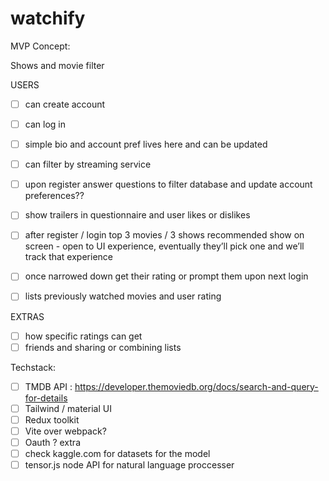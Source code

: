 # watchify

MVP Concept:

Shows and movie filter

USERS
- [ ] can create account
- [ ] can log in
- [ ] simple bio and account pref lives here and can be updated
- [ ] can filter by streaming service
- [ ] upon register answer questions to filter database and update account preferences??
- [ ] show trailers in questionnaire and user likes or dislikes
- [ ] after register /  login top 3 movies / 3 shows recommended show on screen - open to UI experience, eventually they’ll pick one and we’ll track that experience
- [ ] once narrowed down get their rating or prompt them upon next login
- [ ] lists previously watched movies and user rating


EXTRAS
- [ ] how specific ratings can get
- [ ] friends and sharing or combining lists

Techstack:
- [ ] TMDB API : https://developer.themoviedb.org/docs/search-and-query-for-details
- [ ] Tailwind / material UI
- [ ] Redux toolkit
- [ ] Vite over webpack?
- [ ] Oauth ? extra
- [ ] check kaggle.com for datasets for the model
- [ ] tensor.js node API for natural language proccesser

